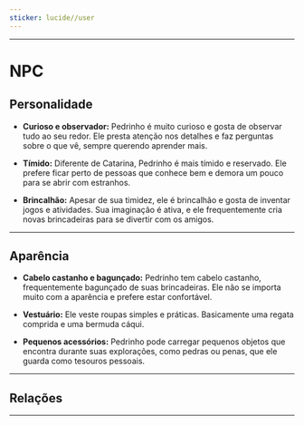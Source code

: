 ```yaml
---
sticker: lucide//user
---
```

---
# NPC

## Personalidade

- **Curioso e observador:** Pedrinho é muito curioso e gosta de observar tudo ao seu redor. Ele presta atenção nos detalhes e faz perguntas sobre o que vê, sempre querendo aprender mais.

- **Tímido:** Diferente de Catarina, Pedrinho é mais tímido e reservado. Ele prefere ficar perto de pessoas que conhece bem e demora um pouco para se abrir com estranhos.

- **Brincalhão:** Apesar de sua timidez, ele é brincalhão e gosta de inventar jogos e atividades. Sua imaginação é ativa, e ele frequentemente cria novas brincadeiras para se divertir com os amigos.

---
## Aparência 

- **Cabelo castanho e bagunçado:** Pedrinho tem cabelo castanho, frequentemente bagunçado de suas brincadeiras. Ele não se importa muito com a aparência e prefere estar confortável.

- **Vestuário:** Ele veste roupas simples e práticas. Basicamente uma regata comprida e uma bermuda cáqui.

- **Pequenos acessórios:** Pedrinho pode carregar pequenos objetos que encontra durante suas explorações, como pedras ou penas, que ele guarda como tesouros pessoais.

---
## Relações

---

